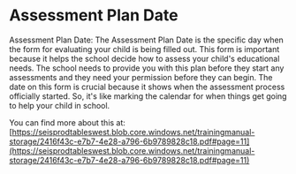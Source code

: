 # Assessment Plan Date
Assessment Plan Date: The Assessment Plan Date is the specific day when the form for evaluating your child is being filled out. This form is important because it helps the school decide how to assess your child's educational needs. The school needs to provide you with this plan before they start any assessments and they need your permission before they can begin. The date on this form is crucial because it shows when the assessment process officially started. So, it's like marking the calendar for when things get going to help your child in school.

You can find more about this at: [https://seisprodtableswest.blob.core.windows.net/trainingmanual-storage/2416f43c-e7b7-4e28-a796-6b9789828c18.pdf#page=11](https://seisprodtableswest.blob.core.windows.net/trainingmanual-storage/2416f43c-e7b7-4e28-a796-6b9789828c18.pdf#page=11)
